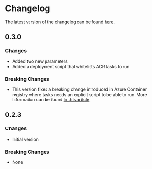 # Changelog

The latest version of the changelog can be found [here](https://github.com/Azure/bicep-registry-modules/blob/main/avm/ptn/dev-ops/cicd-agents-and-runners/CHANGELOG.md).

## 0.3.0

### Changes

- Added two new parameters
- Added a deployment script that whitelists ACR tasks to run

### Breaking Changes

- This version fixes a breaking change introduced in Azure Container registry where tasks needs an explicit script to be able to run. More information can be found [in this article](https://learn.microsoft.com/azure/container-registry/manage-network-bypass-policy-for-tasks)

## 0.2.3

### Changes

- Initial version

### Breaking Changes

- None
